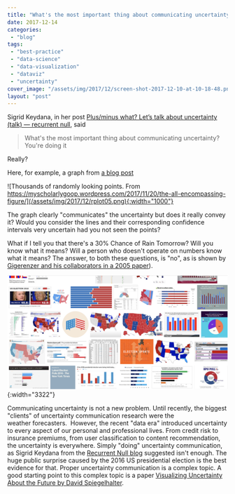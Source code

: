 ```yaml
---
title: "What's the most important thing about communicating uncertainty?"
date: 2017-12-14
categories: 
 - "blog"
tags: 
 - "best-practice"
 - "data-science"
 - "data-visualization"
 - "dataviz"
 - "uncertainty"
cover_image: "/assets/img/2017/12/screen-shot-2017-12-10-at-10-18-48.png"
layout: "post"
---
```


Sigrid Keydana, in her post [Plus/minus what? Let’s talk about uncertainty (talk) — recurrent null](https://recurrentnull.wordpress.com/2017/11/25/plus-minus-what-lets-talk-about-uncertainty-talk/), said

> What's the most important thing about communicating uncertainty? You're doing it


Really?

Here, for example, a graph from [a blog post](https://myscholarlygoop.wordpress.com/2017/11/20/the-all-encompassing-figure/)

![Thousands of randomly looking points. From https://myscholarlygoop.wordpress.com/2017/11/20/the-all-encompassing-figure/](/assets/img/2017/12/rplot05.png){:width="1000"}

The graph clearly "communicates" the uncertainty but does it really convey it? Would you consider the lines and their corresponding confidence intervals very uncertain had you not seen the points?

What if I tell you that there's a 30% Chance of Rain Tomorrow? Will you know what it means? Will a person who doesn't operate on numbers know what it means? The answer, to both these questions, is "no", as is shown by [Gigerenzer and his collaborators in a 2005 paper](http://onlinelibrary.wiley.com/doi/10.1111/j.1539-6924.2005.00608.x/full)).

![Screenshot: many images for the 2016 US elections](/assets/img/2017/12/screen-shot-2017-12-10-at-10-18-48.png){:width="3322"}

Communicating uncertainty is not a new problem. Until recently, the biggest "clients" of uncertainty communication research were the weather forecasters.  However, the recent "data era" introduced uncertainty to every aspect of our personal and professional lives. From credit risk to insurance premiums, from user classification to content recommendation, the uncertainty is everywhere. Simply "doing" uncertainty communication, as Sigrid Keydana from the [Recurrent Null blog](https://recurrentnull.wordpress.com/2017/11/25/plus-minus-what-lets-talk-about-uncertainty-talk/) suggested isn't enough. The huge public surprise caused by the 2016 US presidential election is the best evidence for that. Proper uncertainty communication is a complex topic. A good starting point to this complex topic is a paper [Visualizing Uncertainty About the Future by David Spiegelhalter](https://pdfs.semanticscholar.org/7aa9/0fc8be156d120f4740c68db8a191083f2a34.pdf).
